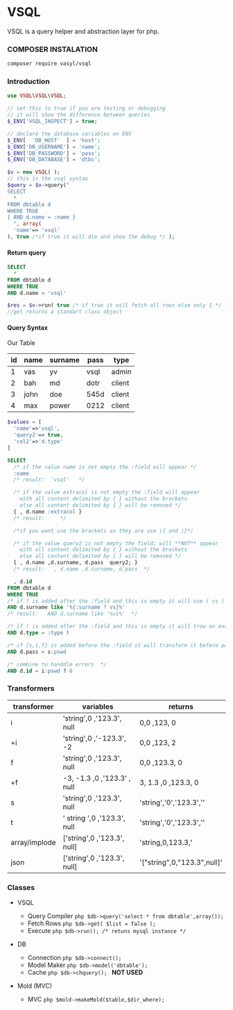 # VSQL

VSQL is a query helper and abstraction layer for php.

### COMPOSER INSTALATION
```sh
composer require vasyl/vsql
```

### Introduction

````php
use VSQL\VSQL\VSQL;

// set this to true if you are testing or debugging
// it will show the difference between queries
$_ENV['VSQL_INSPECT'] = true;

// declare the database variables en ENV
$_ENV[  'DB_HOST'  ] = 'host';
$_ENV['DB_USERNAME'] = 'name';
$_ENV['DB_PASSWORD'] = 'pass';
$_ENV['DB_DATABASE'] = 'dtbs';
````


````php
$v = new VSQL( );
// this is the vsql syntax
$query = $v->query("
SELECT
  *
FROM dbtable d
WHERE TRUE
{ AND d.name = :name }
  ", array(
  'name'=> 'vsql'
), true /*if true it will die and show the debug */ );

````

#### Return query
````sql
SELECT
  *
FROM dbtable d
WHERE TRUE
AND d.name = 'vsql'
````

````php
$res = $v->run( true /* if true it will fetch all rows else only 1 */ );
//get returns a standart class object

````

#### Query Syntax

Our Table

|id  |name    |surname    | pass | type   |
|----|--------|-----------|------|--------|
|1   |vas     |yv         | vsql | admin  |
|2   |bah     |md         | dotr | client |
|3   |john    |doe        | 545d | client |
|4   |max     |power      | 0212 | client |

````php
$values = [
  'name'=>'vsql',
  'query2'=> true,
  'col2'=>'d.type'
]
````

````sql
SELECT
  /* if the value name is not empty the :field will appear */
  :name
  /* result:  'vsql'   */

  /* if the value extracol is not empty the :field will appear
    with all content delimited by { } without the brackets
    else all content delimited by { } will be removed */
  { , d.name :extracol }
  /* result:     */

  /*if you want use the brackets as they are use \{ and \}*/

  /* if the value query2 is not empty the field; will **NOT** appear
    with all content delimited by { } without the brackets
    else all content delimited by { } will be removed */
  { , d.name ,d.surname, d.pass  query2; }
  /* result:   , d.name ,d.surname, d.pass  */

  , d.id
FROM dbtable d
WHERE TRUE
/* if ? is added after the :field and this is empty it will use ( vs ) as default */
AND d.surname like '%{:surname ? vs}%'
/* result:   AND d.surname like '%vs%'  */

/* if ! is added after the :field and this is empty it will trow an exception */
AND d.type = :type !

/* if [s,i,f] is added before the :field it will transform it befere parsing it */
AND d.pass = s:pswd

/* combine to handdle errors  */
AND d.id = i:pswd ? 0
````

### Transformers
|   transformer  |variables                      |returns                        |
|----------------|-------------------------------|-------------------------------|
|       i        |    'string',0 ,'123.3', null  |    0,0 ,123,   0              |
|      +i        |    'string',0 ,'-123.3', -2   |    0,0 ,123, 2                |
|       f        |    'string',0 ,'123.3', null  |    0,0 ,123.3, 0              |
|      +f        | -3, -1.3  ,0 ,'123.3' , null  |   3, 1.3 ,0 ,123.3, 0         |
|       s        |    'string',0 ,'123.3', null  |    'string','0','123.3',''    |
|       t        | '  string  ',0 ,'123.3', null |    'string','0','123.3',''    |
| array/implode  |  ['string',0 ,'123.3', null]  |    'string,0,123.3,'          |
|      json      |  ['string',0 ,'123.3', null]  |'[\"string\",0,\"123.3\",null]'|


### Classes
- VSQL
  - Query Compiler ```php $db->query('select * from dbtable',array()); ```
  - Fetch Rows ```php $db->get( $list = false ); ```
  - Execute ```php $db->run(); /* retuns mysql instance */```

- DB
  - Connection ```php $db->connect(); ```
  - Model Maker ```php $db->model('dbtable'); ```
  - Cache ```php $db->chquery(); ``` **NOT USED**

- Mold (MVC)
  - MVC ```php $mold->makeMold($table,$dir_where);```
